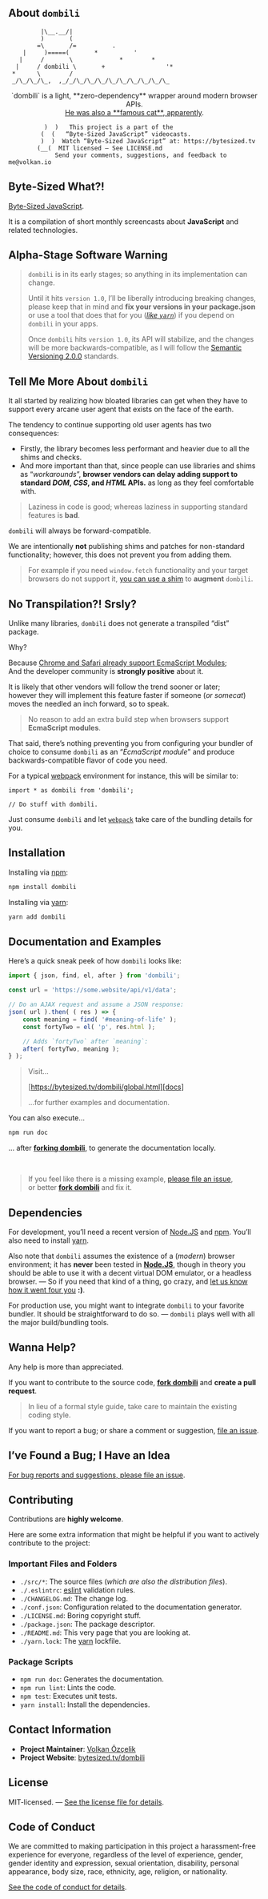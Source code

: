 ## About `dombili`

```text
         |\__.__/|
         )       (
        =\       /=          .
    |     )=====(       *          '
   |     /       \             *        *
  |     / dombili \       +                 '*
 *      \        /
 _/\_/\_/\_,  ,_/_/\_/\_/\_/\_/\_/\_/\_/\_/\_
```

<center>
`dombili` is a light, **zero-dependency** wrapper around modern browser APIs.
<br>
<a href="http://www.telegraph.co.uk/news/2016/11/10/outrage-after-istanbuls-iconic-celebrity-cat-statue-is-stolen/">He was also a **famous cat**, apparently</a>.
</center>

```text
          )  )   This project is a part of the
         (  (   “Byte-Sized JavaScript” videocasts.
         )  )  Watch “Byte-Sized JavaScript” at: https://bytesized.tv
        (__(  MIT licensed — See LICENSE.md
             Send your comments, suggestions, and feedback to me@volkan.io
```

## Byte-Sized What?!

[Byte-Sized JavaScript][vidcast].

It is a compilation of short monthly screencasts about **JavaScript** and related technologies.

## Alpha-Stage Software Warning

> `dombili` is in its early stages; so anything in its implementation can change.
>
> Until it hits `version 1.0`, I’ll be liberally introducing breaking changes, please keep that in mind and **fix your versions in your package.json** or use a tool that does that for you (*[like `yarn`][yarn]*) if you depend on `dombili` in your apps.
>
> Once `dombili` hits `version 1.0`, its API will stabilize, and the changes will be more backwards-compatible, as I will follow the [Semantic Versioning 2.0.0](http://semver.org/spec/v2.0.0.html) standards.

## Tell Me More About `dombili`

It all started by realizing how bloated libraries can get when they have to support every arcane user agent that exists on the face of the earth.

The tendency to continue supporting old user agents has two consequences:

* Firstly, the library becomes less performant and heavier due to all the shims and checks.
* And more important than that, since people can use libraries and shims as “*workarounds*”, **browser vendors can delay adding support to standard *DOM*, *CSS*, and *HTML* APIs.** as long as they feel comfortable with.

> Laziness in code is good; whereas laziness in supporting standard features is **bad**.

`dombili` will always be forward-compatible.

We are intentionally **not** publishing shims and patches for non-standard functionality; however, this does not prevent you from adding them.

> For example if you need `window.fetch` functionality and your target browsers do not support it, [you can use a shim][fetch] to **augment** `dombili`.

## No Transpilation?! Srsly?

Unlike many libraries, `dombili` does not generate a transpiled “dist” package.

Why?

Because [Chrome and Safari already support EcmaScript Modules][modules];<br>
And the developer community is **strongly positive** about it.

It is likely that other vendors will follow the trend sooner or later;<br>
however they will implement this feature faster if someone (*or somecat*)<br>
moves the needled an inch forward, so to speak.

> No reason to add an extra build step when browsers support **EcmaScript modules**.

That said, there’s nothing preventing you from configuring your bundler of choice to consume `dombili` as an “*EcmaScript module*” and produce backwards-compatible flavor of code you need.

For a typical [webpack][webpack] environment for instance, this will be similar to:

```
import * as dombili from 'dombili';

// Do stuff with dombili.
```

Just consume `dombili` and let [`webpack`][webpack] take care of the bundling details for you.

## Installation

Installing via [npm][npm]:

```bash
npm install dombili
```

Installing via [yarn][yarn]:

```bash
yarn add dombili
```

## Documentation and Examples

Here’s a quick sneak peek of how `dombili` looks like:

```javascript
import { json, find, el, after } from 'dombili';

const url = 'https://some.website/api/v1/data';

// Do an AJAX request and assume a JSON response:
json( url ).then( ( res ) => {
    const meaning = find( '#meaning-of-life' );
    const fortyTwo = el( 'p', res.html );

    // Adds `fortyTwo` after `meaning`:
    after( fortyTwo, meaning );
} );
```

> Visit…
>
> [https://bytesized.tv/dombili/global.html][docs]
>
> …for further examples and documentation.

You can also execute…

```bash
npm run doc
```

… after [**forking dombili**][fork], to generate the documentation locally.

<p>&nbsp;</p>

> If you feel like there is a missing example, [please file an issue][issue],<br>
> or better **[fork dombili][fork]** and fix it.

## Dependencies

For development, you’ll need a recent version of [Node.JS][node] and [npm][npm]. You’ll also need to install [yarn][yarn].

Also note that `dombili` assumes the existence of a (*modern*) browser environment; it has **never** been tested in **[Node.JS][node]**, though in theory you should be able to use it with a decent virtual DOM emulator, or a headless browser. — So if you need that kind of a thing, go crazy, and [let us know how it went four you][issue] **:)**.

For production use, you might want to integrate `dombili` to your favorite bundler. It should be straightforward to do so. — `dombili` plays well with all the major build/bundling tools.

## Wanna Help?

Any help is more than appreciated.

If you want to contribute to the source code, **[fork dombili][fork]** and **create a pull request**.

> In lieu of a formal style guide, take care to maintain the existing coding style.

If you want to report a bug; or share a comment or suggestion, [file an issue][issue].

## I’ve Found a Bug; I Have an Idea

[For bug reports and suggestions, please file an issue][issue].

## Contributing

Contributions are **highly welcome**.

Here are some extra information that might be helpful if you want to actively contribute to the project:

### Important Files and Folders

* `./src/*`: The source files (*which are also the distribution files*).
* `./.eslintrc`: [eslint][eslint] validation rules.
* `./CHANGELOG.md`: The change log.
* `./conf.json`: Configuration related to the documentation generator.
* `./LICENSE.md`: Boring copyright stuff.
* `./package.json`: The package descriptor.
* `./README.md`: This very page that you are looking at.
* `./yarn.lock`: The [yarn][yarn] lockfile.

### Package Scripts

* `npm run doc`: Generates the documentation.
* `npm run lint`: Lints the code.
* `npm test`: Executes unit tests.
* `yarn install`: Install the dependencies.

## Contact Information

* **Project Maintainer**: [Volkan Özçelik](https://volkan.io/)
* **Project Website**: [bytesized.tv/dombili](https://bytesized.tv/dombili/)

## License

MIT-licensed. — [See the license file for details](https://github.com/jsbites/dombili/blob/master/LICENSE.md).

## Code of Conduct

We are committed to making participation in this project a harassment-free experience for everyone, regardless of the level of experience, gender, gender identity and expression, sexual orientation, disability, personal appearance, body size, race, ethnicity, age, religion, or nationality.

[See the code of conduct for details](https://github.com/jsbites/dombili/blob/master/CODE_OF_CONDUCT.md).

[news]: http://www.telegraph.co.uk/news/2016/11/10/outrage-after-istanbuls-iconic-celebrity-cat-statue-is-stolen/ "Farewell dombili"
[fetch]: https://github.com/github/fetch "window.fetch shim"
[issue]: https://github.com/jsbites/dombili/issues/new "File an issue"
[docs]: https://bytesized.tv/dombili/global.html "Documentation"
[modules]: https://www.chromestatus.com/feature/5365692190687232 "ES Modules"
[eslint]: http://eslint.org "eslint"
[yarn]: https://yarnpkg.com/en/ "yarn"
[npm]: https://www.npmjs.com "Never Please Meanies"
[vidcast]: https://bytesized.tv/ "ByteSized.TV"
[webpack]: https://webpack.github.io "Webpack"
[node]: https://nodejs.or/ "Node.JS"
[fork]: https://github.com/jsbites/dombili/ "Dombili on GitHub"
